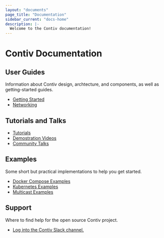 ```yaml
---
layout: "documents"
page_title: "Documentation"
sidebar_current: "docs-home"
description: |-
  Welcome to the Contiv documentation!
---
```

# Contiv Documentation

## User Guides
Information about Contiv design, archtecture, and components, as well as getting-started
guides.

- [Getting Started](/documents/gettingStarted)
- [Networking](/documents/networking)

## Tutorials and Talks
- [Tutorials](/documents/tutorials)
- [Demostration Videos](/documents/demos)
- [Community Talks](/documents/talks)


## Examples
Some short but practical implementations to help you get started.

- [Docker Compose Examples](/documents/samples)
- [Kubernetes Examples](/documents/samples)
- [Multicast Examples](/documents/samples)


## Support
Where to find help for the open source Contiv project.

- <a href="https://contiv.herokuapp.com" target="_blank"> Log into the Contiv Slack channel.</a>
